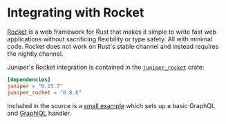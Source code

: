 # Integrating with Rocket

[Rocket] is a web framework for Rust that makes it simple to write fast web applications without sacrificing flexibility or type safety. All with minimal code. Rocket does not work on Rust's stable channel and instead requires the nightly channel.

Juniper's Rocket integration is contained in the [`juniper_rocket`][juniper_rocket] crate:

```toml
[dependencies]
juniper = "0.15.7"
juniper_rocket = "0.8.0"
```

Included in the source is a [small example][example] which sets up a basic GraphQL and [GraphiQL] handler.

[graphiql]: https://github.com/graphql/graphiql
[rocket]: https://rocket.rs/
[juniper_rocket]: https://github.com/graphql-rust/juniper/tree/master/juniper_rocket
[example]: https://github.com/graphql-rust/juniper/blob/master/juniper_rocket/examples/rocket_server.rs